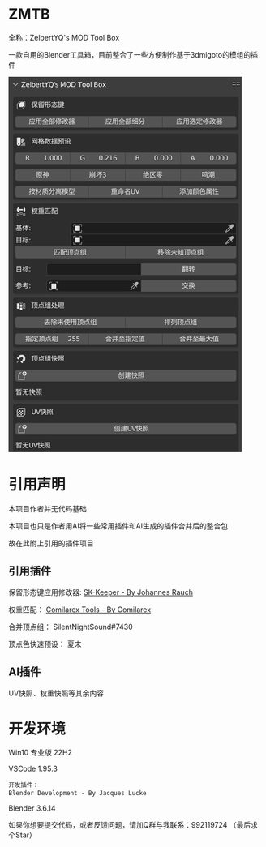 # ZMTB
全称：ZelbertYQ's MOD Tool Box 

一款自用的Blender工具箱，目前整合了一些方便制作基于3dmigoto的模组的插件

![预览图片](https://raw.githubusercontent.com/ZelbertYQ/ZMTB/main/Images/Plug-Preview.png   )
# 引用声明
本项目作者并无代码基础

本项目也只是作者用AI将一些常用插件和AI生成的插件合并后的整合包

故在此附上引用的插件项目

## 引用插件

保留形态键应用修改器:
[SK-Keeper - By Johannes Rauch](https://github.com/smokejohn/SKkeeper)

权重匹配：
[Comilarex Tools - By Comilarex](https://gamebanana.com/tools/15699)

合并顶点组：
SilentNightSound#7430

顶点色快速预设：
夏末

## AI插件

UV快照、权重快照等其余内容

# 开发环境

Win10 专业版 22H2

VSCode 1.95.3

    开发插件：
    Blender Development - By Jacques Lucke

Blender 3.6.14

如果你想要提交代码，或者反馈问题，请加Q群与我联系：992119724
（最后求个Star）